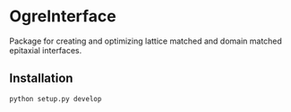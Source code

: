 # OgreInterface

Package for creating and optimizing lattice matched and domain matched epitaxial interfaces.

## Installation

```bash
python setup.py develop
```
